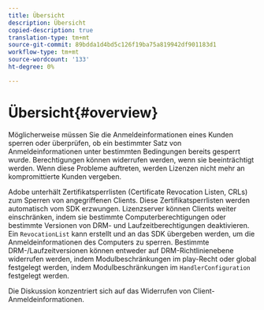 ```yaml
---
title: Übersicht
description: Übersicht
copied-description: true
translation-type: tm+mt
source-git-commit: 89bdda1d4bd5c126f19ba75a819942df901183d1
workflow-type: tm+mt
source-wordcount: '133'
ht-degree: 0%

---
```



# Übersicht{#overview}

Möglicherweise müssen Sie die Anmeldeinformationen eines Kunden sperren oder überprüfen, ob ein bestimmter Satz von Anmeldeinformationen unter bestimmten Bedingungen bereits gesperrt wurde. Berechtigungen können widerrufen werden, wenn sie beeinträchtigt werden. Wenn diese Probleme auftreten, werden Lizenzen nicht mehr an kompromittierte Kunden vergeben.

Adobe unterhält Zertifikatsperrlisten (Certificate Revocation Listen, CRLs) zum Sperren von angegriffenen Clients. Diese Zertifikatsperrlisten werden automatisch vom SDK erzwungen. Lizenzserver können Clients weiter einschränken, indem sie bestimmte Computerberechtigungen oder bestimmte Versionen von DRM- und Laufzeitberechtigungen deaktivieren. Ein `RevocationList` kann erstellt und an das SDK übergeben werden, um die Anmeldeinformationen des Computers zu sperren. Bestimmte DRM-/Laufzeitversionen können entweder auf DRM-Richtlinienebene widerrufen werden, indem Modulbeschränkungen im play-Recht oder global festgelegt werden, indem Modulbeschränkungen im `HandlerConfiguration` festgelegt werden.

Die Diskussion konzentriert sich auf das Widerrufen von Client-Anmeldeinformationen.
